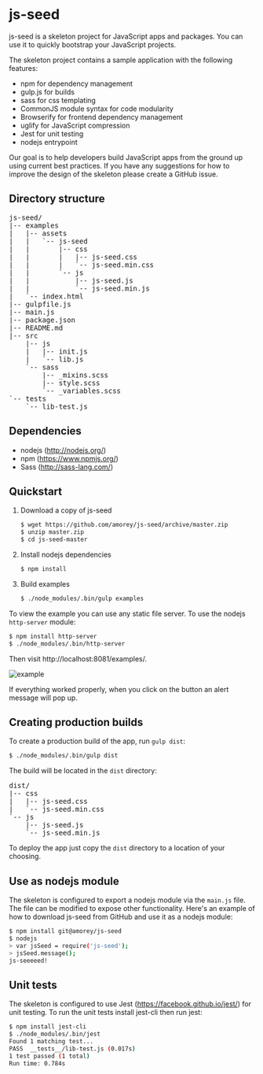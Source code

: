 # js-seed

js-seed is a skeleton project for JavaScript apps and packages. You can use it to quickly bootstrap your JavaScript projects.

The skeleton project contains a sample application with the following features:

 * npm for dependency management
 * gulp.js for builds
 * sass for css templating
 * CommonJS module syntax for code modularity
 * Browserify for frontend dependency management
 * uglify for JavaScript compression
 * Jest for unit testing
 * nodejs entrypoint

Our goal is to help developers build JavaScript apps from the ground up using current best practices. If you have any suggestions for how to improve the design of the skeleton please create a GitHub issue.

## Directory structure

<pre>
js-seed/
|-- examples
|   |-- assets
|   |   `-- js-seed
|   |       |-- css
|   |       |   |-- js-seed.css
|   |       |   `-- js-seed.min.css
|   |       `-- js
|   |           |-- js-seed.js
|   |           `-- js-seed.min.js
|   `-- index.html
|-- gulpfile.js
|-- main.js
|-- package.json
|-- README.md
|-- src
    |-- js
    |   |-- init.js
    |   `-- lib.js
    `-- sass
        |-- _mixins.scss
        |-- style.scss
        `-- _variables.scss
`-- tests
    `-- lib-test.js
</pre>

## Dependencies

 * nodejs (http://nodejs.org/)
 * npm (https://www.npmjs.org/)
 * Sass (http://sass-lang.com/)

## Quickstart

1. Download a copy of js-seed

   ```bash
   $ wget https://github.com/amorey/js-seed/archive/master.zip
   $ unzip master.zip
   $ cd js-seed-master
   ```

1. Install nodejs dependencies

   ```bash
   $ npm install
   ```

1. Build examples

   ```bash
   $ ./node_modules/.bin/gulp examples
   ```

  To view the example you can use any static file server. To use the nodejs `http-server` module:
  
  ```bash
  $ npm install http-server
  $ ./node_modules/.bin/http-server
  ```
  
  Then visit http://localhost:8081/examples/.
  
  ![example](https://dl.dropboxusercontent.com/u/1644/js-seed/%E2%80%8Eoctodev_8081_examples_.png)
  
  If everything worked properly, when you click on the button an alert message will pop up.

## Creating production builds

To create a production build of the app, run `gulp dist`:

```bash
$ ./node_modules/.bin/gulp dist
```

The build will be located in the `dist` directory:

<pre>
dist/
|-- css
|   |-- js-seed.css
|   `-- js-seed.min.css
`-- js
    |-- js-seed.js
    `-- js-seed.min.js
</pre>

To deploy the app just copy the `dist` directory to a location of your choosing.

## Use as nodejs module

The skeleton is configured to export a nodejs module via the `main.js` file. The file can be modified to expose other functionality. Here's an example of how to download js-seed from GitHub and use it as a nodejs module:

```bash
$ npm install git@amorey/js-seed
$ nodejs
> var jsSeed = require('js-seed');
> jsSeed.message();
js-seeeeed!
```

## Unit tests

The skeleton is configured to use Jest (https://facebook.github.io/jest/) for unit testing. To run the unit tests install jest-cli then run jest:

```bash
$ npm install jest-cli
$ ./node_modules/.bin/jest
Found 1 matching test...
PASS  __tests__/lib-test.js (0.017s)
1 test passed (1 total)
Run time: 0.784s
```
